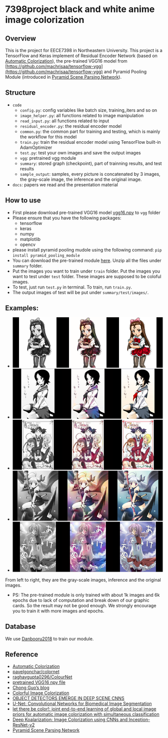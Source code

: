 # 7398project black and white anime image colorization

## Overview

This is the project for EECE7398 in Northeastern University.
This project is a TensorFlow and Keras implement of Residual Encoder Network (based on [Automatic Colorization](http://tinyclouds.org/colorize/)), the pre-trained VGG16 model from [https://github.com/machrisaa/tensorflow-vgg](https://github.com/machrisaa/tensorflow-vgg) and Pyramid Pooling Module (introduced in [Pyramid Scene Parsing Network](https://arxiv.org/abs/1612.01105)).

## Structure

* `code`
  * `config.py`: config variables like batch size, training_iters and so on
  * `image_helper.py`: all functions related to image manipulation
  * `read_input.py`: all functions related to input
  * `residual_encoder.py`: the residual encoder model
  * `common.py`: the common part for training and testing, which is mainly the workflow for this model
  * `train.py`: train the residual encoder model using TensorFlow built-in AdamOptimizer
  * `test.py`: test your own images and save the output images
  * `vgg`: pretrained vgg module
  * `summary`: stored graph (checkpoint), part of trainning results, and test results
  * `sample_output`: samples, every picture is concatenated by 3 images, the gray-scale image, the inference and the original image.
* `docs`: papers we read and the presentation material

## How to use

* First please download pre-trained VGG16 model [vgg16.npy](https://mega.nz/#!YU1FWJrA!O1ywiCS2IiOlUCtCpI6HTJOMrneN-Qdv3ywQP5poecM) to `vgg` folder
* Please ensure that you have the following packages:
  * tensorflow
  * keras
  * numpy
  * matplotlib
  * opencv
* please install pyramid pooling mudole using the following command: ```pip install pyramid_pooling_module```
* You can download the pre-trained module [here](https://github.com/ubwzwd/7398project/releases/tag/v1.0). Unzip all the files under `summary` folder.
* Put the images you want to train under `train` folder. Put the images you want to test under `test` folder. These images are supposed to be coloful images.
* To test, just run `test.py` in terminal. To train, run `train.py`.
* The output images of test will be put under `summary/test/images/`.

## Examples:

* ![1](/README_utils/1.png)
* ![1](/README_utils/2.png)
* ![1](/README_utils/3.png)
* ![1](/README_utils/4.png)
* ![1](/README_utils/5.png)

From left to right, they are the gray-scale images, inference and the original images.

* PS: The pre-trained module is only trained with about 1k images and 6k epochs due to lack of computation and break down of our graphic cards. So the result may not be good enough. We strongly encourage you to train it with more images and epochs.

## Database

We use [Danbooru2018](https://www.gwern.net/Danbooru2018) to train our module.

## Reference

* [Automatic Colorization](http://tinyclouds.org/colorize/)
* [pavelgonchar/colornet](https://github.com/pavelgonchar/colornet)
* [raghavgupta0296/ColourNet](https://github.com/raghavgupta0296/ColourNet)
* [pretrained VGG16 npy file](https://github.com/machrisaa/tensorflow-vgg)
* [Chong Guo’s blog](https://tinyclouds.org/colorize/)
* [Colorful Image Colorization](https://arxiv.org/abs/1603.08511)
* [OBJECT DETECTORS EMERGE IN DEEP SCENE CNNS](https://arxiv.org/abs/1412.6856)
* [U-Net: Convolutional Networks for Biomedical Image Segmentation](https://arxiv.org/abs/1505.04597)
* [let there be color!: joint end-to-end learning of global and local image priors for automatic image colorization with simultaneous classification](https://dl.acm.org/citation.cfm?id=2925974)
* [Deep Koalarization: Image Colorization using CNNs and Inception-ResNet-v2](https://arxiv.org/abs/1712.03400)
* [Pyramid Scene Parsing Network](https://arxiv.org/abs/1612.01105)